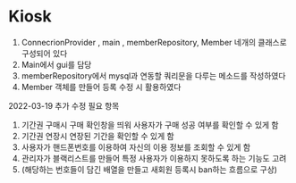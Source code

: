 # Kiosk

1. ConnecrionProvider , main , memberRepository, Member 네개의 클래스로 구성되어 있다 
2. Main에서 gui를 담당 
3. memberRepository에서 mysql과 연동할 쿼리문을 다루는 메소드를 작성하였다
4. Member 객체를 만들어 등록 수정 시 활용하였다 

2022-03-19 추가 수정 필요 항목
1. 기간권 구매시 구매 확인창을 띄워 사용자가 구매 성공 여부를 확인할 수 있게 함 
2. 기간권 연장시 연장된 기간을 확인할 수 있게 함
3. 사용자가 핸드폰번호를 이용하여 자신의 이용 정보를 조회할 수 있게 함
4. 관리자가 블랙리스트를 만들어 특정 사용자가 이용하지 못하도록 하는 기능도 고려 
5. (해당하는 번호들이 담긴 배열을 만들고 새회원 등록시 ban하는 흐름으로 구상)
